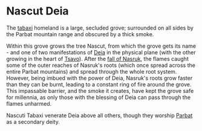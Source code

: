 # Nascut Deia

The [tabaxi](/species/tabaxi) homeland is a large, secluded grove; surrounded on all sides by the Parbat mountain range and obscured by a thick smoke.

Within this grove grows the tree Nascut, from which the grove gets its name - and one of two manifestations of [Deia](/cosmology/fey/major_fey/deia) in the physical plane (with the other growing in the heart of [Tsavo](/places/tsavo/)). After the [fall of Nasruk](/stories/fall_of_nasruk), the flames caught some of the outer reaches of Nasruk's roots (which once spread across the entire Parbat mountains) and spread through the whole root system. However, being imbued with the power of Deia, Nasruk's roots grow faster than they can be burnt, leading to a constant ring of fire around the grove. This impassable barrier, and the smoke it creates, have kept the grove safe for millennia, as only those with the blessing of Deia can pass through the flames unharmed.

Nascuti Tabaxi venerate Deia above all others, though they worship [Parbat](/cosmology/fey/regional_fey/parbat) as a secondary deity.
